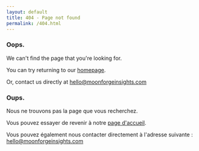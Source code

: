 ```yaml
---
layout: default
title: 404 - Page not found
permalink: /404.html
---
```


<div class='section section-contact'>
  <div class='container'>
    <div class='row text-center'>
      <div class='col'>
        <h3><i class="fa-solid fa-circle-exclamation"></i></h3>
        <h3>Oops.</h3>
        <p>We can't find the page that you're looking for.</p>
        <p>You can try returning to our <a href="{{ site.baseurl }}/">homepage</a>.</p>
        <p>Or, contact us directly at <a href='mailto:hello@moonforgeinsights.com?subject=Hello'>hello@moonforgeinsights.com</a></p>
      </div>
    </div>
    <div class='row text-center py-5'>
      <div class='col'>
        <h3>Oups.</h3>
        <p>Nous ne trouvons pas la page que vous recherchez.</p>
        <p>Vous pouvez essayer de revenir à notre <a href="{{ site.baseurl }}">page d'accueil</a>.</p>
        <p>Vous pouvez également nous contacter directement à l'adresse suivante : <a href='mailto:hello@moonforgeinsights?subject=Hello'>hello@moonforgeinsights.com</a></p>
      </div>
    </div>
  </div>
</div>
